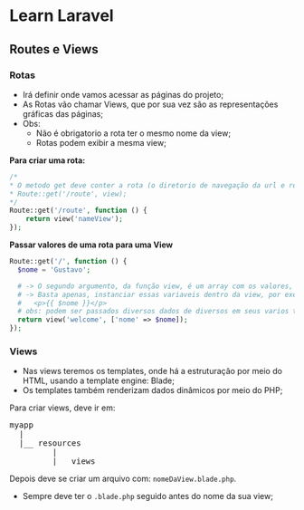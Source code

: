 # Learn Laravel


## Routes e Views

### Rotas

+ Irá definir onde vamos acessar as páginas do projeto;
+ As Rotas vão chamar Views, que por sua vez são  as representações gráficas das páginas;
+ Obs: 
    + Não é obrigatorio a rota ter o mesmo nome da view;
    + Rotas podem exibir a mesma view;

**Para criar uma rota:**

```php
/*
* O metodo get deve conter a rota (o diretorio de navegação da url e retornar uma view, ou seja, um template)
* Route::get('/route', view);
*/ 
Route::get('/route', function () {
    return view('nameView'); 
});
```

**Passar valores de uma rota para uma View**

```php
Route::get('/', function () {
  $nome = 'Gustavo';

  # -> O segundo argumento, da função view, é um array com os valores, que serão passados para a View e assim eles poderão ser utilizados. 
  # -> Basta apenas, instanciar essas variaveis dentro da view, por exemplo dentro de uma view use: 
  #   <p>{{ $nome }}</p>
  # obs: podem ser passados diversos dados de diversos em seus varios tipos, no Blade não há essa limitação de tipagem
  return view('welcome', ['nome' => $nome]);
});
```




### Views 

+ Nas views teremos os templates, onde há a estruturação por meio do HTML, usando a template engine: Blade;
+ Os templates também renderizam dados dinâmicos por meio do PHP;

Para criar views, deve ir em:

<pre>
myapp
  |
  |__ resources
         |
         |__ views
</pre>

Depois deve se criar um arquivo com: `nomeDaView.blade.php`. 
  - Sempre deve ter o `.blade.php` seguido antes do nome da sua view;
